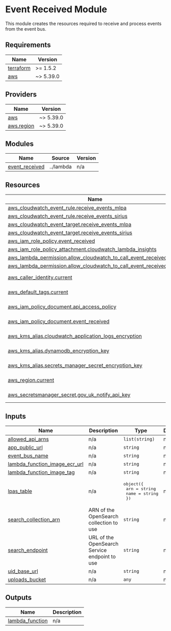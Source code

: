 # Event Received Module

This module creates the resources required to receive and process events from the event bus.

<!-- BEGIN_TF_DOCS -->
## Requirements

| Name | Version |
|------|---------|
| <a name="requirement_terraform"></a> [terraform](#requirement\_terraform) | >= 1.5.2 |
| <a name="requirement_aws"></a> [aws](#requirement\_aws) | ~> 5.39.0 |

## Providers

| Name | Version |
|------|---------|
| <a name="provider_aws"></a> [aws](#provider\_aws) | ~> 5.39.0 |
| <a name="provider_aws.region"></a> [aws.region](#provider\_aws.region) | ~> 5.39.0 |

## Modules

| Name | Source | Version |
|------|--------|---------|
| <a name="module_event_received"></a> [event\_received](#module\_event\_received) | ../lambda | n/a |

## Resources

| Name | Type |
|------|------|
| [aws_cloudwatch_event_rule.receive_events_mlpa](https://registry.terraform.io/providers/hashicorp/aws/latest/docs/resources/cloudwatch_event_rule) | resource |
| [aws_cloudwatch_event_rule.receive_events_sirius](https://registry.terraform.io/providers/hashicorp/aws/latest/docs/resources/cloudwatch_event_rule) | resource |
| [aws_cloudwatch_event_target.receive_events_mlpa](https://registry.terraform.io/providers/hashicorp/aws/latest/docs/resources/cloudwatch_event_target) | resource |
| [aws_cloudwatch_event_target.receive_events_sirius](https://registry.terraform.io/providers/hashicorp/aws/latest/docs/resources/cloudwatch_event_target) | resource |
| [aws_iam_role_policy.event_received](https://registry.terraform.io/providers/hashicorp/aws/latest/docs/resources/iam_role_policy) | resource |
| [aws_iam_role_policy_attachment.cloudwatch_lambda_insights](https://registry.terraform.io/providers/hashicorp/aws/latest/docs/resources/iam_role_policy_attachment) | resource |
| [aws_lambda_permission.allow_cloudwatch_to_call_event_received_mlpa](https://registry.terraform.io/providers/hashicorp/aws/latest/docs/resources/lambda_permission) | resource |
| [aws_lambda_permission.allow_cloudwatch_to_call_event_received_sirius](https://registry.terraform.io/providers/hashicorp/aws/latest/docs/resources/lambda_permission) | resource |
| [aws_caller_identity.current](https://registry.terraform.io/providers/hashicorp/aws/latest/docs/data-sources/caller_identity) | data source |
| [aws_default_tags.current](https://registry.terraform.io/providers/hashicorp/aws/latest/docs/data-sources/default_tags) | data source |
| [aws_iam_policy_document.api_access_policy](https://registry.terraform.io/providers/hashicorp/aws/latest/docs/data-sources/iam_policy_document) | data source |
| [aws_iam_policy_document.event_received](https://registry.terraform.io/providers/hashicorp/aws/latest/docs/data-sources/iam_policy_document) | data source |
| [aws_kms_alias.cloudwatch_application_logs_encryption](https://registry.terraform.io/providers/hashicorp/aws/latest/docs/data-sources/kms_alias) | data source |
| [aws_kms_alias.dynamodb_encryption_key](https://registry.terraform.io/providers/hashicorp/aws/latest/docs/data-sources/kms_alias) | data source |
| [aws_kms_alias.secrets_manager_secret_encryption_key](https://registry.terraform.io/providers/hashicorp/aws/latest/docs/data-sources/kms_alias) | data source |
| [aws_region.current](https://registry.terraform.io/providers/hashicorp/aws/latest/docs/data-sources/region) | data source |
| [aws_secretsmanager_secret.gov_uk_notify_api_key](https://registry.terraform.io/providers/hashicorp/aws/latest/docs/data-sources/secretsmanager_secret) | data source |

## Inputs

| Name | Description | Type | Default | Required |
|------|-------------|------|---------|:--------:|
| <a name="input_allowed_api_arns"></a> [allowed\_api\_arns](#input\_allowed\_api\_arns) | n/a | `list(string)` | n/a | yes |
| <a name="input_app_public_url"></a> [app\_public\_url](#input\_app\_public\_url) | n/a | `string` | n/a | yes |
| <a name="input_event_bus_name"></a> [event\_bus\_name](#input\_event\_bus\_name) | n/a | `string` | n/a | yes |
| <a name="input_lambda_function_image_ecr_url"></a> [lambda\_function\_image\_ecr\_url](#input\_lambda\_function\_image\_ecr\_url) | n/a | `string` | n/a | yes |
| <a name="input_lambda_function_image_tag"></a> [lambda\_function\_image\_tag](#input\_lambda\_function\_image\_tag) | n/a | `string` | n/a | yes |
| <a name="input_lpas_table"></a> [lpas\_table](#input\_lpas\_table) | n/a | <pre>object({<br>    arn  = string<br>    name = string<br>  })</pre> | n/a | yes |
| <a name="input_search_collection_arn"></a> [search\_collection\_arn](#input\_search\_collection\_arn) | ARN of the OpenSearch collection to use | `string` | n/a | yes |
| <a name="input_search_endpoint"></a> [search\_endpoint](#input\_search\_endpoint) | URL of the OpenSearch Service endpoint to use | `string` | n/a | yes |
| <a name="input_uid_base_url"></a> [uid\_base\_url](#input\_uid\_base\_url) | n/a | `string` | n/a | yes |
| <a name="input_uploads_bucket"></a> [uploads\_bucket](#input\_uploads\_bucket) | n/a | `any` | n/a | yes |

## Outputs

| Name | Description |
|------|-------------|
| <a name="output_lambda_function"></a> [lambda\_function](#output\_lambda\_function) | n/a |
<!-- END_TF_DOCS -->
